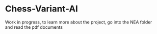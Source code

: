 # Chess-Variant-AI

Work in progress, to learn more about the project, go into the NEA folder and read the pdf documents
